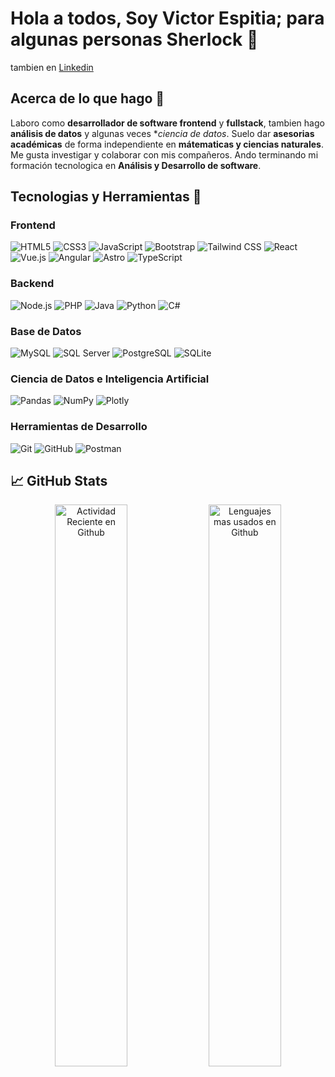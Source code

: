 # Hola a todos, Soy **Victor Espitia**; para algunas personas Sherlock 🧐

tambien en [Linkedin](https://www.linkedin.com/in/victor-miguel-espitia-gonzalez-9480605a/)

## Acerca de lo que hago 👋

Laboro como **desarrollador de software frontend** y **fullstack**, tambien hago **análisis de datos** y algunas veces **ciencia de datos*.
Suelo dar **asesorias académicas** de forma independiente en **mátematicas y ciencias naturales**.
Me gusta investigar y colaborar con mis compañeros. Ando terminando mi formación tecnologica en **Análisis y Desarrollo de software**.

## Tecnologias y Herramientas 🔩

### Frontend

![HTML5](https://img.shields.io/badge/HTML5-E34F26?style=flat&logo=html5&logoColor=white)
![CSS3](https://img.shields.io/badge/CSS3-1572B6?style=flat&logo=css3&logoColor=white)
![JavaScript](https://img.shields.io/badge/JavaScript-F7DF1E?style=flat&logo=javascript&logoColor=black)
![Bootstrap](https://img.shields.io/badge/Bootstrap-563D7C?style=flat&logo=bootstrap&logoColor=white)
![Tailwind CSS](https://img.shields.io/badge/Tailwind%20CSS-06B6D4?style=flat&logo=tailwind-css&logoColor=white)
![React](https://img.shields.io/badge/React-61DAFB?style=flat&logo=react&logoColor=black)
![Vue.js](https://img.shields.io/badge/Vue.js-35495E?style=flat&logo=vue.js&logoColor=4FC08D)
![Angular](https://img.shields.io/badge/Angular-0F0F11?style=flat&logo=angular&logoColor=4FC08D&)
![Astro](https://img.shields.io/badge/Astro-5C2EDE?style=flat&logo=astro&logoColor=4FC08D&)
![TypeScript](https://img.shields.io/badge/TypeScript-3178C6?style=flat&logo=TypeScript&logoColor=4FC08D&)

### Backend

![Node.js](https://img.shields.io/badge/Node.js-339933?style=flat&logo=node.js&logoColor=white)
![PHP](https://img.shields.io/badge/PHP-777BB4?style=flat&logo=php&logoColor=white)
![Java](https://img.shields.io/badge/Java-007396?style=flat&logo=java&logoColor=white)
![Python](https://img.shields.io/badge/Python-3776AB?style=flat&logo=python&logoColor=white)
![C#](https://img.shields.io/badge/C%23-239120?style=flat&logo=c-sharp&logoColor=white)

### Base de Datos

![MySQL](https://img.shields.io/badge/MySQL-4479A1?style=flat&logo=mysql&logoColor=white)
![SQL Server](https://img.shields.io/badge/SQL%20Server-CC2927?style=flat&logo=microsoft-sql-server&logoColor=white)
![PostgreSQL](https://img.shields.io/badge/PostgreSQL-4169E1?style=flat&logo=postgreSQL&logoColor=white)
![SQLite](https://img.shields.io/badge/SQLite-003B57?style=flat&logo=SQLite&logoColor=white)

### Ciencia de Datos e Inteligencia Artificial

![Pandas](https://img.shields.io/badge/Pandas-150458?style=flat&logo=pandas&logoColor=white)
![NumPy](https://img.shields.io/badge/NumPy-013243?style=flat&logo=numpy&logoColor=white)
![Plotly](https://img.shields.io/badge/Plotly-3F4F75?style=flat&logo=plotly&logoColor=4FC08D&)

### Herramientas de Desarrollo

![Git](https://img.shields.io/badge/Git-F05032?style=flat&logo=git&logoColor=white)
![GitHub](https://img.shields.io/badge/GitHub-181717?style=flat&logo=github&logoColor=white)
![Postman](https://img.shields.io/badge/Postman-FF6C37?style=flat&logo=postman&logoColor=white)

## 📈 GitHub Stats

<div align="center">
  <img src="https://github-readme-stats.vercel.app/api?username=SherlockEspitia&show_icons=true&theme=calm" width="48%" alt="Actividad Reciente en Github"/>
  <img src="https://github-readme-stats.vercel.app/api/top-langs/?username=SherlockEspitia&layout=compact&theme=calm" width="48%" alt="Lenguajes mas usados en Github"/>
</div>

<!--
**SherlockEspitia/SherlockEspitia** is a ✨ _special_ ✨ repository because its `README.md` (this file) appears on your GitHub profile.

Here are some ideas to get you started:

- 🔭 I’m currently working on ...
- 🌱 I’m currently learning ...
- 👯 I’m looking to collaborate on ...
- 🤔 I’m looking for help with ...
- 💬 Ask me about ...
- 📫 How to reach me: ...
- 😄 Pronouns: ...
- ⚡ Fun fact: ...
-->

